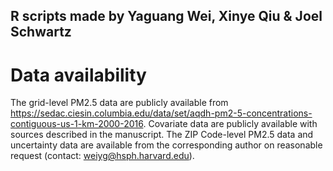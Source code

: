 ## R scripts made by Yaguang Wei, Xinye Qiu & Joel Schwartz


# Data availability
The grid-level PM2.5 data are publicly available from https://sedac.ciesin.columbia.edu/data/set/aqdh-pm2-5-concentrations-contiguous-us-1-km-2000-2016. Covariate data are publicly available with sources described in the manuscript. The ZIP Code-level PM2.5 data and uncertainty data are available from the corresponding author on reasonable request (contact: weiyg@hsph.harvard.edu).

